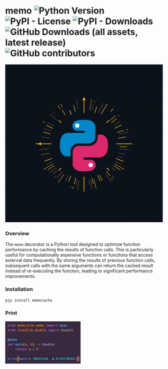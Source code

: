 # memo ![Python Version](https://img.shields.io/badge/python-v3.6%7C3.7%7C3.8%7C3.9%7C3.10%7C3.11%7C3.12-blue) ![PyPI - License](https://img.shields.io/pypi/l/memocache) ![PyPI - Downloads](https://img.shields.io/pypi/dm/memocache?color=blue) ![GitHub Downloads (all assets, latest release)](https://img.shields.io/github/downloads/BrunoCiccarino/memocache/latest/total?color=blue) ![GitHub contributors](https://img.shields.io/github/contributors/BrunoCiccarino/memocache?color=blue)



![logo](./img/logo.png)

### Overview
The `memo` decorator is a Python tool designed to optimize function performance by caching the results of function calls. This is particularly useful for computationally expensive functions or functions that access external data frequently. By storing the results of previous function calls, subsequent calls with the same arguments can return the cached result instead of re-executing the function, leading to significant performance improvements.

### Installation
```bash
pip install memocache  
```

### Print

![print](./img/print.jpg)